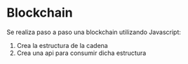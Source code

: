 # Blockchain
Se realiza paso a paso una blockchain utilizando Javascript:
 1. Crea la estructura de la cadena
 2. Crea una api para consumir dicha estructura

